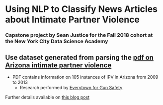 # Using NLP to Classify News Articles about Intimate Partner Violence

### Capstone project by Sean Justice for the Fall 2018 cohort at the New York City Data Science Academy

## Use dataset generated from parsing the [pdf on Arizona intimate partner violence](https://everytownresearch.org/documents/2015/09/census-domestic-violence-gun-homicides-arizona.pdf)
- PDF contains information on 105 instances of IPV in Arizona from 2009 to 2013
    - Research performed by [Everytown for Gun Safety](https://everytownresearch.org/)
    
Further details available on [this blog post](https://nycdatascience.com/blog/student-works/using-nlp-to-classify-articles-about-intimate-partner-violence/)
